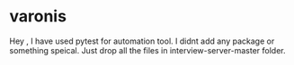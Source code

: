 # varonis
Hey , 
I have used pytest for automation tool.
I didnt add any package or something speical.
Just drop all the files in interview-server-master folder.





